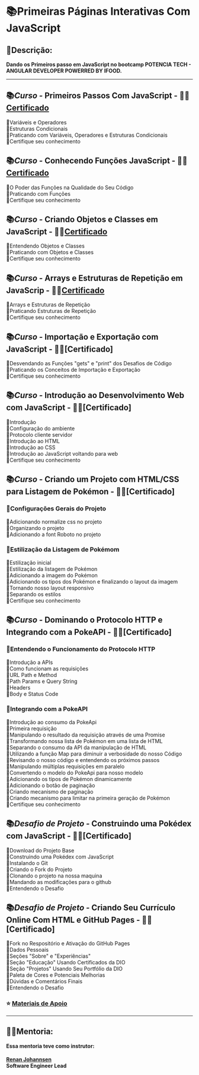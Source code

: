 # 📚Primeiras Páginas Interativas Com JavaScript

## 👀Descrição:
<b>
Dando os Primeiros passo em JavaScript no bootcamp POTENCIA TECH - ANGULAR DEVELOPER POWERRED BY IFOOD.
</b>   

____________________________
## 📚<i>Curso -</i> Primeiros Passos Com JavaScript - 👨‍🎓[Certificado](https://github.com/jhon-lenon/Potencia-Tech-Angular-Developer-Powered-by-iFood/tree/main/02-Primeiras_Paginas_Interativas_com_JavaScript/Certificados/01-Primeiros_Passos_Com_JavaScript)
🔹Variáveis e Operadores  
🔹Estruturas Condicionais  
🔹Praticando com Variáveis, Operadores e Estruturas Condicionais  
🔸Certifique seu conhecimento  

## 📚<i>Curso -</i> Conhecendo Funções JavaScript - 👨‍🎓[Certificado](https://github.com/jhon-lenon/Potencia-Tech-Angular-Developer-Powered-by-iFood/tree/main/02-Primeiras_Paginas_Interativas_com_JavaScript/Certificados/02_Conhecendo_Fun%C3%A7%C3%B5es_JavaScript)  
🔹O Poder das Funções na Qualidade do Seu Código  
🔹Praticando com Funções  
🔸Certifique seu conhecimento   

## 📚<i>Curso -</i> Criando Objetos e Classes em JavaScript - 👨‍🎓[Certificado](https://github.com/jhon-lenon/Potencia-Tech-Angular-Developer-Powered-by-iFood/tree/main/02-Primeiras_Paginas_Interativas_com_JavaScript/Certificados/03-Criando_Objeto_e_Classes_com_JavaScript)   
🔹Entendendo Objetos e Classes  
🔹Praticando com Objetos e Classes  
🔸Certifique seu conhecimento  

## 📚<i>Curso -</i> Arrays e Estruturas de Repetição em JavaScrip - 👨‍🎓[Certificado](https://github.com/jhon-lenon/Potencia-Tech-Angular-Developer-Powered-by-iFood/tree/main/02-Primeiras_Paginas_Interativas_com_JavaScript/Certificados/04-Arrays_Estruturas_de_Repeti%C3%A7%C3%A3o_em_JavaScrip)  
🔹Arrays e Estruturas de Repetição  
🔹Praticando Estruturas de Repetição  
🔸Certifique seu conhecimento  

## 📚<i>Curso -</i> Importação e Exportação com JavaScript - 👨‍🎓[Certificado]
🔹Desvendando as Funções "gets" e "print" dos Desafios de Código  
🔹Praticando os Conceitos de Importação e Exportação  
🔸Certifique seu conhecimento  

## 📚<i>Curso -</i> Introdução ao Desenvolvimento Web com JavaScript - 👨‍🎓[Certificado]
🔹Introdução  
🔹Configuração do ambiente  
🔹Protocolo cliente servidor  
🔹Introdução ao HTML  
🔹Introdução ao CSS  
🔹Introdução ao JavaScript voltando para web   
🔸Certifique seu conhecimento  

## 📚<i>Curso -</i> Criando um Projeto com HTML/CSS para Listagem de Pokémon - 👨‍🎓[Certificado]  
### 🔺Configurações Gerais do Projeto  
🔹Adicionando normalize css no projeto  
🔹Organizando o projeto  
🔹Adicionando a font Roboto no projeto  

### 🔺Estilização da Listagem de Pokémom  
🔹Estilização inicial  
🔹Estilização da listagem de Pokémon  
🔹Adicionando a imagem do Pokémon  
🔹Adicionando os tipos dos Pokémon e finalizando o layout da imagem  
🔹Tornando nosso layout responsivo  
🔹Separando os estilos  
🔸Certifique seu conhecimento  

## 📚<i>Curso -</i> Dominando o Protocolo HTTP e Integrando com a PokeAPI - 👨‍🎓[Certificado]  
### 🔺Entendendo o Funcionamento do Protocolo HTTP  
🔹Introdução a APIs  
🔹Como funcionam as requisições  
🔹URL Path e Method  
🔹Path Params e Query String  
🔹Headers  
🔹Body e Status Code  

### 🔺Integrando com a PokeAPI  
🔹Introdução ao consumo da PokeApi  
🔹Primeira requisição  
🔹Manipulando o resultado da requisição através de uma Promise  
🔹Transformando nossa lista de Pokémon em uma lista de HTML  
🔹Separando o consumo da API da manipulação de HTML  
🔹Utilizando a função Map para diminuir a verbosidade do nosso Código  
🔹Revisando o nosso código e entendendo os próximos passos  
🔹Manipulando múltiplas requisições em paralelo  
🔹Convertendo o modelo do PokeApi para nosso modelo  
🔹Adicionando os tipos de Pokémon dinamicamente  
🔹Adicionando o botão de paginação  
🔹Criando mecanismo de paginação  
🔹Criando mecanismo para limitar na primeira geração de Pokémon  
🔸Certifique seu conhecimento  

## 📚<i>Desafio de Projeto -</i> Construindo uma Pokédex com JavaScript - 👨‍🎓[Certificado]  
🔹Download do Projeto Base  
🔹Construindo uma Pokédex com JavaScript  
🔹Instalando o Git  
🔹Criando o Fork do Projeto  
🔹Clonando o projeto na nossa maquina  
🔹Mandando as modificações para o github  
🔹Entendendo o Desafio  

## 📚<i>Desafio de Projeto -</i> Criando Seu Currículo Online Com HTML e GitHub Pages - 👨‍🎓[Certificado]  
🔹Fork no Respositório e Ativação do GitHub Pages  
🔹Dados Pessoais  
🔹Seções "Sobre" e "Experiências"  
🔹Seção "Educação" Usando Certificados da DIO  
🔹Seção "Projetos" Usando Seu Portfólio da DIO  
🔹Paleta de Cores e Potenciais Melhorias  
🔹Dúvidas e Comentários Finais  
🔹Entendendo o Desafio  














### ⭐️ [Materiais de Apoio](https://github.com/digitalinnovationone/javascript-developer-m1)   

_____________________________  
## <b>👨‍🏫Mentoria:  
Essa mentoria teve como instrutor:  

####  
[Renan Johannsen](https://www.linkedin.com/in/renanjpaula/ "renanjpaula")  
Software Engineer Lead   
</b>